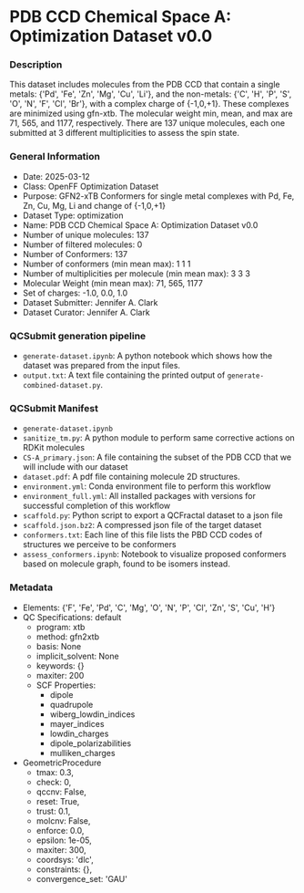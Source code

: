 # PDB CCD Chemical Space A: Optimization Dataset v0.0

### Description

This dataset includes molecules from the PDB CCD that contain a single metals: {'Pd', 'Fe', 'Zn', 'Mg', 'Cu', 'Li'}, and the non-metals: {'C', 'H', 'P', 'S', 'O', 'N', 'F', 'Cl', 'Br'}, with a complex charge of {-1,0,+1}. These complexes are minimized using gfn-xtb. The molecular weight min, mean, and max are 71, 565, and 1177, respectively. There are 137 unique molecules, each one submitted at 3 different multiplicities to assess the spin state.

### General Information

- Date: 2025-03-12
- Class: OpenFF Optimization Dataset
- Purpose: GFN2-xTB Conformers for single metal complexes with Pd, Fe, Zn, Cu, Mg, Li and change of {-1,0,+1}
- Dataset Type: optimization
- Name: PDB CCD Chemical Space A: Optimization Dataset v0.0
- Number of unique molecules:   137
- Number of filtered molecules: 0
- Number of Conformers: 137
- Number of conformers (min mean max): 1 1 1
- Number of multiplicities per molecule (min mean max): 3 3 3
- Molecular Weight (min mean max): 71, 565, 1177
- Set of charges: -1.0, 0.0, 1.0
- Dataset Submitter: Jennifer A. Clark
- Dataset Curator: Jennifer A. Clark

### QCSubmit generation pipeline

- `generate-dataset.ipynb`: A python notebook which shows how the dataset was prepared from the input files.
- `output.txt`: A text file containing the printed output of `generate-combined-dataset.py`.

### QCSubmit Manifest

- `generate-dataset.ipynb`
- `sanitize_tm.py`: A python module to perform same corrective actions on RDKit molecules
- `CS-A_primary.json`: A file containing the subset of the PDB CCD that we will include with our dataset 
- `dataset.pdf`: A pdf file containing molecule 2D structures.
- `environment.yml`: Conda environment file to perform this workflow
- `environment_full.yml`: All installed packages with versions for successful completion of this workflow
- `scaffold.py`: Python script to export a QCFractal dataset to a json file
- `scaffold.json.bz2`: A compressed json file of the target dataset
- `conformers.txt`: Each line of this file lists the PBD CCD codes of structures we perceive to be conformers
- `assess_conformers.ipynb`: Notebook to visualize proposed conformers based on molecule graph, found to be isomers instead.
 
### Metadata

* Elements: {'F', 'Fe', 'Pd', 'C', 'Mg', 'O', 'N', 'P', 'Cl', 'Zn', 'S', 'Cu', 'H'}
* QC Specifications: default
  * program: xtb
  * method: gfn2xtb
  * basis: None
  * implicit_solvent: None
  * keywords: {}
  * maxiter: 200
  * SCF Properties:
    * dipole
    * quadrupole
    * wiberg_lowdin_indices
    * mayer_indices
    * lowdin_charges
    * dipole_polarizabilities
    * mulliken_charges
* GeometricProcedure
  * tmax: 0.3,
  * check: 0,
  * qccnv: False,
  * reset: True,
  * trust: 0.1,
  * molcnv: False,
  * enforce: 0.0,
  * epsilon: 1e-05,
  * maxiter: 300,
  * coordsys: 'dlc',
  * constraints: {},
  * convergence_set: 'GAU'